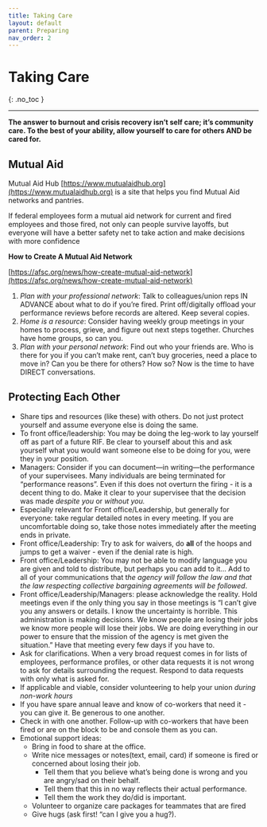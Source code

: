 ```yaml
---
title: Taking Care
layout: default
parent: Preparing
nav_order: 2
---
```

# Taking Care
{: .no_toc }

---
**The answer to burnout and crisis recovery isn’t self care; it’s community care. To the best of your ability, allow yourself to care for others AND be cared for.**

## **Mutual Aid**

Mutual Aid Hub [https://www.mutualaidhub.org](https://www.mutualaidhub.org) is a site that helps you find Mutual Aid networks and pantries.

If federal employees form a mutual aid network for current and fired employees and those fired, not only can people survive layoffs, but everyone will have a better safety net to take action and make decisions with more confidence

**How to Create A Mutual Aid Network**

[https://afsc.org/news/how-create-mutual-aid-network](https://afsc.org/news/how-create-mutual-aid-network)

1. *Plan with your professional network*: Talk to colleagues/union reps IN ADVANCE about what to do if you’re fired. Print off/digitally offload your performance reviews before records are altered. Keep several copies.
2. *Home is a resource*: Consider having weekly group meetings in your homes to process, grieve, and figure out next steps together. Churches have home groups, so can you.
3. *Plan with your personal network*: Find out who your friends are. Who is there for you if you can’t make rent, can’t buy groceries, need a place to move in? Can you be there for others? How so? Now is the time to have DIRECT conversations.

## Protecting Each Other

- Share tips and resources (like these) with others. Do not just protect yourself and assume everyone else is doing the same.
- To front office/leadership: You may be doing the leg-work to lay yourself off as part of a future RIF. Be clear to yourself about this and ask yourself what you would want someone else to be doing for you, were they in your position.
- Managers: Consider if you can document—in writing—the performance of your supervisees. Many individuals are being terminated for “performance reasons”.  Even if this does not overturn the firing - it is a decent thing to do.  Make it clear to your supervisee that the decision was made *despite you* or *without you.*
- Especially relevant for Front office/Leadership, but generally for everyone: take regular detailed notes in every meeting. If you are uncomfortable doing so, take those notes immediately after the meeting ends in private.
- Front office/Leadership: Try to ask for waivers, do **all** of the hoops and jumps to get a waiver - even if the denial rate is high.
- Front office/Leadership:  You may not be able to modify language you are given and told to distribute, but perhaps you can add to it... Add to all of your communications that t*he agency will follow the law and that the law respecting collective bargaining agreements will be followed*.
- Front office/Leadership/Managers: please acknowledge the reality.  Hold meetings even if the only thing you say in those meetings is “I can’t give you any answers or details. I know the uncertainty is horrible. This administration is making decisions.  We know people are losing their jobs we know more people will lose their jobs. We are doing everything in our power to ensure that the mission of the agency is met given the situation.” Have that meeting every few days if you have to.
- Ask for clarifications. When a very broad request comes in for lists of employees, performance profiles, or other data requests it is not wrong to ask for details surrounding the request.  Respond to data requests with only what is asked for.
- If applicable and viable, consider volunteering to help your union *during non-work hours*
- If you have spare annual leave and know of co-workers that need it - you can give it. Be generous to one another.
- Check in with one another. Follow-up with co-workers that have been fired or are on the block to be and console them as you can.
- Emotional support ideas:
  - Bring in food to share at the office.
  - Write nice messages or notes(text, email, card) if someone is fired or concerned about losing their job.
    - Tell them that you believe what’s being done is wrong and you are angry/sad on their behalf.
    - Tell them that this in no way reflects their actual performance.
    - Tell them the work they do/did is important.
  - Volunteer to organize care packages for teammates that are fired
  - Give hugs (ask first! “can I give you a hug?).